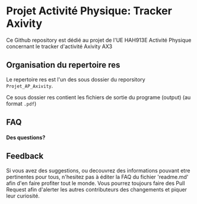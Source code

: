 # Projet Activité Physique: Tracker Axivity

 Ce Github repository est dédié au projet de l'UE HAH913E Activité Physique concernant le tracker d'activité Axivity AX3

## Organisation du repertoire res

Le repertoire res est l'un des sous dossier du reporsitory `Projet_AP_Axivity`.

Ce sous dossier res contient les fichiers de sortie du programe (output) (au format `.pdf`)


## FAQ
#### Des questions?


## Feedback

Si vous avez des suggestions, ou decouvrez des informations pouvant etre pertinentes pour tous, n'hesitez pas à éditer la FAQ du fichier 'readme.md' afin d'en faire profiter tout le monde.
Vous pourrez toujours faire des Pull Request afin d'alerter les autres contributeurs des changements et piquer leur curiosité.